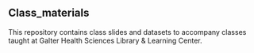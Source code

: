 ## Class_materials

This repository contains class slides and datasets to accompany classes taught at Galter Health Sciences Library & Learning Center.
